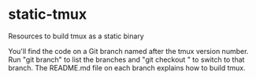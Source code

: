 static-tmux
===========

Resources to build tmux as a static binary

You'll find the code on a Git branch named after the tmux version number. Run "git branch" to list the branches and "git checkout <version number>" to switch to that branch. The README.md file on each branch explains how to build tmux.
